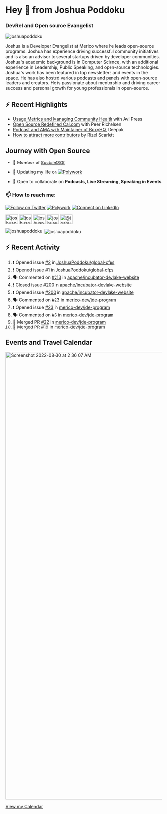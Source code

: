 <h1 align="left">Hey 👋 from Joshua Poddoku</h1>
<h3 align="left">DevRel and Open source Evangelist</h3>

<p align="left"> <img src="https://komarev.com/ghpvc/?username=joshuapoddoku&label=Profile%20views&color=0e75b6&style=flat" alt="joshuapoddoku" /> </p>

Joshua is a Developer Evangelist at Merico where he leads open-source programs. Joshua has experience driving successful community initiatives and is also an advisor to several startups driven by developer communities. Joshua's academic background is in Computer Science, with an additional experience in Leadership, Public Speaking, and open-source technologies. Joshua's work has been featured in top newsletters and events in the space. He has also hosted various podcasts and panels with open-source leaders and creators. He is passionate about mentorship and driving career success and personal growth for young professionals in open-source.

## :zap: Recent Highlights

- [Usage Metrics and Managing Community Health](https://www.youtube.com/watch?v=9-F_2GslGiE) with Avi Press
- [Open Source Redefined Cal.com](https://www.youtube.com/watch?v=HQ9jYOFfCg0) with Peer Richelsen
- [Podcast and AMA with Maintainer of BoxyHQ](https://www.youtube.com/watch?v=SCCBjOSLsK0), Deepak 
- [How to attract more contributors](https://www.youtube.com/watch?v=j-DjYOt6gOs) by Rizel Scarlett

## Journey with Open Source

- 🌱 Member of [SustainOSS](https://discourse.sustainoss.org/u/joshuapoddoku/summary)

- 📝 Updating my life on [![Polywork](https://img.shields.io/badge/--polywork?label=Polywork&logo=Polywork&style=social)](https://www.polywork.com/joshuapod)
 
- 💬 Open to collaborate on **Podcasts, Live Streaming, Speaking in Events**

### 📫 How to reach me:

[![Follow on Twitter](https://img.shields.io/badge/--twitter?label=Twitter&logo=Twitter&style=social)](https://twitter.com/JoshuaPoddoku)  [![Polywork](https://img.shields.io/badge/--polywork?label=Polywork&logo=Polywork&style=social)](https://www.polywork.com/joshuapod) [![Connect on LinkedIn](https://img.shields.io/badge/--linkedin?label=LinkedIn&logo=LinkedIn&style=social)](https://www.linkedin.com/in/joshuapod)


<p align="left">
<a href="https://codepen.io/joshuapoddoku" target="blank"><img align="center" src="https://cdn.jsdelivr.net/npm/simple-icons@3.0.1/icons/codepen.svg" alt="joshuapoddoku" height="30" width="40" /></a>
<a href="https://dev.to/joshuapoddoku" target="blank"><img align="center" src="https://cdn.jsdelivr.net/npm/simple-icons@3.0.1/icons/dev-dot-to.svg" alt="joshuapoddoku" height="30" width="40" /></a>
<a href="https://codesandbox.com/joshuapoddoku" target="blank"><img align="center" src="https://cdn.jsdelivr.net/npm/simple-icons@3.0.1/icons/codesandbox.svg" alt="joshuapoddoku" height="30" width="40" /></a>
<a href="https://instagram.com/the_wittymentor" target="blank"><img align="center" src="https://cdn.jsdelivr.net/npm/simple-icons@3.0.1/icons/instagram.svg" alt="joshuapoddoku" height="30" width="40" /></a>
<a href="https://medium.com/@joshuapod" target="blank"><img align="center" src="https://cdn.jsdelivr.net/npm/simple-icons@3.0.1/icons/medium.svg" alt="@joshuapod" height="30" width="40" /></a>
</p>


<p><img align="left" src="https://github-readme-stats.vercel.app/api/top-langs?username=joshuapoddoku&show_icons=true&locale=en&layout=compact" alt="joshuapoddoku" /></p>

<p>&nbsp;<img align="center" src="https://github-readme-stats.vercel.app/api?username=joshuapoddoku&show_icons=true&locale=en" alt="joshuapoddoku" /></p>

## :zap: Recent Activity

<!--START_SECTION:activity-->
1. ❗️ Opened issue [#2](https://github.com/JoshuaPoddoku/global-cfps/issues/2) in [JoshuaPoddoku/global-cfps](https://github.com/JoshuaPoddoku/global-cfps)
2. ❗️ Opened issue [#1](https://github.com/JoshuaPoddoku/global-cfps/issues/1) in [JoshuaPoddoku/global-cfps](https://github.com/JoshuaPoddoku/global-cfps)
3. 🗣 Commented on [#213](https://github.com/apache/incubator-devlake-website/issues/213) in [apache/incubator-devlake-website](https://github.com/apache/incubator-devlake-website)
4. ❗️ Closed issue [#200](https://github.com/apache/incubator-devlake-website/issues/200) in [apache/incubator-devlake-website](https://github.com/apache/incubator-devlake-website)
5. ❗️ Opened issue [#200](https://github.com/apache/incubator-devlake-website/issues/200) in [apache/incubator-devlake-website](https://github.com/apache/incubator-devlake-website)
6. 🗣 Commented on [#23](https://github.com/merico-dev/jde-program/issues/23) in [merico-dev/jde-program](https://github.com/merico-dev/jde-program)
7. ❗️ Opened issue [#23](https://github.com/merico-dev/jde-program/issues/23) in [merico-dev/jde-program](https://github.com/merico-dev/jde-program)
8. 🗣 Commented on [#3](https://github.com/merico-dev/jde-program/issues/3) in [merico-dev/jde-program](https://github.com/merico-dev/jde-program)
9. 🎉 Merged PR [#22](https://github.com/merico-dev/jde-program/pull/22) in [merico-dev/jde-program](https://github.com/merico-dev/jde-program)
10. 🎉 Merged PR [#19](https://github.com/merico-dev/jde-program/pull/19) in [merico-dev/jde-program](https://github.com/merico-dev/jde-program)
<!--END_SECTION:activity-->

## Events and Travel Calendar
<img width="1440" alt="Screenshot 2022-08-30 at 2 36 07 AM" src="https://user-images.githubusercontent.com/31725457/187299035-79305247-dda2-4264-b352-17154d498cba.png">

[View my Calendar](https://calendar.google.com/calendar/embed?src=kn998onh29klft2csbbuh4qun0%40group.calendar.google.com&ctz=Asia%2FKolkata "@embed")
